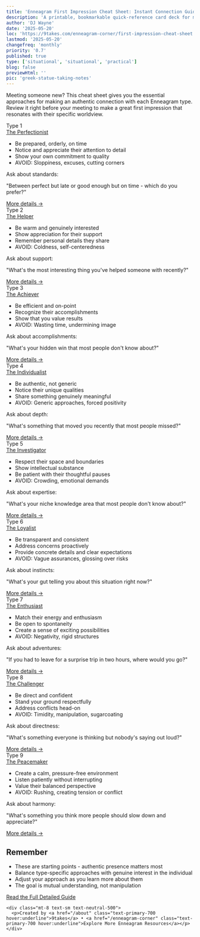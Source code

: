 ```yaml
---
title: 'Enneagram First Impression Cheat Sheet: Instant Connection Guide'
description: 'A printable, bookmarkable quick-reference card deck for making meaningful connections with each Enneagram type. Essential approaches, power questions, and key tips for authentic first impressions.'
author: 'DJ Wayne'
date: '2025-05-20'
loc: 'https://9takes.com/enneagram-corner/first-impression-cheat-sheet'
lastmod: '2025-05-20'
changefreq: 'monthly'
priority: '0.7'
published: true
type: ['situational', 'situational', 'practical']
blog: false
previewHtml: ''
pic: 'greek-statue-taking-notes'
---
```


<!-- Main container with proper typography -->
<div class="max-w-4xl mx-auto px-4 py-8 bg-neutral-50">

  <!-- Introduction -->
  <div class="mb-8 bg-white p-6 rounded-lg shadow-sm">
    <p class="text-neutral-700">Meeting someone new? This cheat sheet gives you the essential approaches for making an authentic connection with each Enneagram type. Review it right before your meeting to make a great first impression that resonates with their specific worldview.</p>
  </div>

  <!-- Quick-Reference Cheat Sheet -->
  <div class="grid md:grid-cols-3 gap-6 mb-8">
    <!-- Type 1 -->
    <div class="bg-white rounded-lg shadow-md overflow-hidden border border-neutral-200 hover:shadow-lg transition-shadow h-110 flex flex-col">
      <div class="bg-primary-700 text-white p-3">
        <div class="flex flex-col">
          <div class="flex items-center mb-1">
            <span class="font-bold">Type 1</span>
          </div>
          <a href="/enneagram-corner/enneagram-type-1" class="hover:underline font-bold text-lg">The Perfectionist</a>
        </div>
      </div>
      <div class="p-4 flex-grow flex flex-col">
        <ul class="text-sm text-neutral-700 space-y-2 list-disc pl-5 mb-auto">
          <li>Be prepared, orderly, on time</li>
          <li>Notice and appreciate their attention to detail</li>
          <li>Show your own commitment to quality</li>
          <li class="text-error-500 font-semibold">AVOID: Sloppiness, excuses, cutting corners</li>
        </ul>
        <div class="mt-auto pt-3 border-t border-neutral-100">
          <p class="text-xs text-neutral-500">Ask about standards:</p>
          <p class="text-sm text-primary-700 italic h-12">"Between perfect but late or good enough but on time - which do you prefer?"</p>
          <a href="/enneagram-corner/first-impression-enneagram-playbook#the-perfectionist-lead-with-integrity-and-purpose" class="mt-2 text-xs text-primary-600 hover:underline block text-right">
            More details →
          </a>
        </div>
      </div>
    </div>
    <!-- Type 2 -->
    <div class="bg-white rounded-lg shadow-md overflow-hidden border border-neutral-200 hover:shadow-lg transition-shadow h-110 flex flex-col">
      <div class="bg-primary-700 text-white p-3">
        <div class="flex flex-col">
          <div class="flex items-center mb-1">
            <span class="font-bold">Type 2</span>
          </div>
          <a href="/enneagram-corner/enneagram-type-2" class="hover:underline font-bold text-lg">The Helper</a>
        </div>
      </div>
      <div class="p-4 flex-grow flex flex-col">
        <ul class="text-sm text-neutral-700 space-y-2 list-disc pl-5 mb-auto">
          <li>Be warm and genuinely interested</li>
          <li>Show appreciation for their support</li>
          <li>Remember personal details they share</li>
          <li class="text-error-500 font-semibold">AVOID: Coldness, self-centeredness</li>
        </ul>
        <div class="mt-auto pt-3 border-t border-neutral-100">
          <p class="text-xs text-neutral-500">Ask about support:</p>
          <p class="text-sm text-primary-700 italic h-12">"What's the most interesting thing you've helped someone with recently?"</p>
          <a href="/enneagram-corner/first-impression-enneagram-playbook#the-helper-be-warm-and-appreciative" class="mt-2 text-xs text-primary-600 hover:underline block text-right">
            More details →
          </a>
        </div>
      </div>
    </div>
    <!-- Type 3 -->
    <div class="bg-white rounded-lg shadow-md overflow-hidden border border-neutral-200 hover:shadow-lg transition-shadow h-110 flex flex-col">
      <div class="bg-primary-700 text-white p-3">
        <div class="flex flex-col">
          <div class="flex items-center mb-1">
            <span class="font-bold">Type 3</span>
          </div>
          <a href="/enneagram-corner/enneagram-type-3" class="hover:underline font-bold text-lg">The Achiever</a>
        </div>
      </div>
      <div class="p-4 flex-grow flex flex-col">
        <ul class="text-sm text-neutral-700 space-y-2 list-disc pl-5 mb-auto">
          <li>Be efficient and on-point</li>
          <li>Recognize their accomplishments</li>
          <li>Show that you value results</li>
          <li class="text-error-500 font-semibold">AVOID: Wasting time, undermining image</li>
        </ul>
        <div class="mt-auto pt-3 border-t border-neutral-100">
          <p class="text-xs text-neutral-500">Ask about accomplishments:</p>
          <p class="text-sm text-primary-700 italic h-12">"What's your hidden win that most people don't know about?"</p>
          <a href="/enneagram-corner/first-impression-enneagram-playbook#the-achiever-respect-their-time-and-accomplishments" class="mt-2 text-xs text-primary-600 hover:underline block text-right">
            More details →
          </a>
        </div>
      </div>
    </div>
    <!-- Type 4 -->
    <div class="bg-white rounded-lg shadow-md overflow-hidden border border-neutral-200 hover:shadow-lg transition-shadow h-110 flex flex-col">
      <div class="bg-primary-700 text-white p-3">
        <div class="flex flex-col">
          <div class="flex items-center mb-1">
            <span class="font-bold">Type 4</span>
          </div>
          <a href="/enneagram-corner/enneagram-type-4" class="hover:underline font-bold text-lg">The Individualist</a>
        </div>
      </div>
      <div class="p-4 flex-grow flex flex-col">
        <ul class="text-sm text-neutral-700 space-y-2 list-disc pl-5 mb-auto">
          <li>Be authentic, not generic</li>
          <li>Notice their unique qualities</li>
          <li>Share something genuinely meaningful</li>
          <li class="text-error-500 font-semibold">AVOID: Generic approaches, forced positivity</li>
        </ul>
        <div class="mt-auto pt-3 border-t border-neutral-100">
          <p class="text-xs text-neutral-500">Ask about depth:</p>
          <p class="text-sm text-primary-700 italic h-12">"What's something that moved you recently that most people missed?"</p>
          <a href="/enneagram-corner/first-impression-enneagram-playbook#the-individualist-appreciate-their-uniqueness" class="mt-2 text-xs text-primary-600 hover:underline block text-right">
            More details →
          </a>
        </div>
      </div>
    </div>
    <!-- Type 5 -->
    <div class="bg-white rounded-lg shadow-md overflow-hidden border border-neutral-200 hover:shadow-lg transition-shadow h-110 flex flex-col">
      <div class="bg-primary-700 text-white p-3">
        <div class="flex flex-col">
          <div class="flex items-center mb-1">
            <span class="font-bold">Type 5</span>
          </div>
          <a href="/enneagram-corner/enneagram-type-5" class="hover:underline font-bold text-lg">The Investigator</a>
        </div>
      </div>
      <div class="p-4 flex-grow flex flex-col">
        <ul class="text-sm text-neutral-700 space-y-2 list-disc pl-5 mb-auto">
          <li>Respect their space and boundaries</li>
          <li>Show intellectual substance</li>
          <li>Be patient with their thoughtful pauses</li>
          <li class="text-error-500 font-semibold">AVOID: Crowding, emotional demands</li>
        </ul>
        <div class="mt-auto pt-3 border-t border-neutral-100">
          <p class="text-xs text-neutral-500">Ask about expertise:</p>
          <p class="text-sm text-primary-700 italic h-12">"What's your niche knowledge area that most people don't know about?"</p>
          <a href="/enneagram-corner/first-impression-enneagram-playbook#the-investigator-respect-their-space-and-expertise" class="mt-2 text-xs text-primary-600 hover:underline block text-right">
            More details →
          </a>
        </div>
      </div>
    </div>
    <!-- Type 6 -->
    <div class="bg-white rounded-lg shadow-md overflow-hidden border border-neutral-200 hover:shadow-lg transition-shadow h-110 flex flex-col">
      <div class="bg-primary-700 text-white p-3">
        <div class="flex flex-col">
          <div class="flex items-center mb-1">
            <span class="font-bold">Type 6</span>
          </div>
          <a href="/enneagram-corner/enneagram-type-6" class="hover:underline font-bold text-lg">The Loyalist</a>
        </div>
      </div>
      <div class="p-4 flex-grow flex flex-col">
        <ul class="text-sm text-neutral-700 space-y-2 list-disc pl-5 mb-auto">
          <li>Be transparent and consistent</li>
          <li>Address concerns proactively</li>
          <li>Provide concrete details and clear expectations</li>
          <li class="text-error-500 font-semibold">AVOID: Vague assurances, glossing over risks</li>
        </ul>
        <div class="mt-auto pt-3 border-t border-neutral-100">
          <p class="text-xs text-neutral-500">Ask about instincts:</p>
          <p class="text-sm text-primary-700 italic h-12">"What's your gut telling you about this situation right now?"</p>
          <a href="/enneagram-corner/first-impression-enneagram-playbook#the-loyalist-build-trust-through-consistency" class="mt-2 text-xs text-primary-600 hover:underline block text-right">
            More details →
          </a>
        </div>
      </div>
    </div>
    <!-- Type 7 -->
    <div class="bg-white rounded-lg shadow-md overflow-hidden border border-neutral-200 hover:shadow-lg transition-shadow h-110 flex flex-col">
      <div class="bg-primary-700 text-white p-3">
        <div class="flex flex-col">
          <div class="flex items-center mb-1">
            <span class="font-bold">Type 7</span>
          </div>
          <a href="/enneagram-corner/enneagram-type-7" class="hover:underline font-bold text-lg">The Enthusiast</a>
        </div>
      </div>
      <div class="p-4 flex-grow flex flex-col">
        <ul class="text-sm text-neutral-700 space-y-2 list-disc pl-5 mb-auto">
          <li>Match their energy and enthusiasm</li>
          <li>Be open to spontaneity</li>
          <li>Create a sense of exciting possibilities</li>
          <li class="text-error-500 font-semibold">AVOID: Negativity, rigid structures</li>
        </ul>
        <div class="mt-auto pt-3 border-t border-neutral-100">
          <p class="text-xs text-neutral-500">Ask about adventures:</p>
          <p class="text-sm text-primary-700 italic h-12">"If you had to leave for a surprise trip in two hours, where would you go?"</p>
          <a href="/enneagram-corner/first-impression-enneagram-playbook#the-enthusiast-bring-energy-and-possibilities" class="mt-2 text-xs text-primary-600 hover:underline block text-right">
            More details →
          </a>
        </div>
      </div>
    </div>
    <!-- Type 8 -->
    <div class="bg-white rounded-lg shadow-md overflow-hidden border border-neutral-200 hover:shadow-lg transition-shadow h-110 flex flex-col">
      <div class="bg-primary-700 text-white p-3">
        <div class="flex flex-col">
          <div class="flex items-center mb-1">
            <span class="font-bold">Type 8</span>
          </div>
          <a href="/enneagram-corner/enneagram-type-8" class="hover:underline font-bold text-lg">The Challenger</a>
        </div>
      </div>
      <div class="p-4 flex-grow flex flex-col">
        <ul class="text-sm text-neutral-700 space-y-2 list-disc pl-5 mb-auto">
          <li>Be direct and confident</li>
          <li>Stand your ground respectfully</li>
          <li>Address conflicts head-on</li>
          <li class="text-error-500 font-semibold">AVOID: Timidity, manipulation, sugarcoating</li>
        </ul>
        <div class="mt-auto pt-3 border-t border-neutral-100">
          <p class="text-xs text-neutral-500">Ask about directness:</p>
          <p class="text-sm text-primary-700 italic h-12">"What's something everyone is thinking but nobody's saying out loud?"</p>
          <a href="/enneagram-corner/first-impression-enneagram-playbook#the-challenger-show-strength-and-directness" class="mt-2 text-xs text-primary-600 hover:underline block text-right">
            More details →
          </a>
        </div>
      </div>
    </div>
    <!-- Type 9 -->
    <div class="bg-white rounded-lg shadow-md overflow-hidden border border-neutral-200 hover:shadow-lg transition-shadow h-110 flex flex-col">
      <div class="bg-primary-700 text-white p-3">
        <div class="flex flex-col">
          <div class="flex items-center mb-1">
            <span class="font-bold">Type 9</span>
          </div>
          <a href="/enneagram-corner/enneagram-type-9" class="hover:underline font-bold text-lg">The Peacemaker</a>
        </div>
      </div>
      <div class="p-4 flex-grow flex flex-col">
        <ul class="text-sm text-neutral-700 space-y-2 list-disc pl-5 mb-auto">
          <li>Create a calm, pressure-free environment</li>
          <li>Listen patiently without interrupting</li>
          <li>Value their balanced perspective</li>
          <li class="text-error-500 font-semibold">AVOID: Rushing, creating tension or conflict</li>
        </ul>
        <div class="mt-auto pt-3 border-t border-neutral-100">
          <p class="text-xs text-neutral-500">Ask about harmony:</p>
          <p class="text-sm text-primary-700 italic h-12">"What's something you think more people should slow down and appreciate?"</p>
          <a href="/enneagram-corner/first-impression-enneagram-playbook#the-peacemaker-create-harmony-and-inclusion" class="mt-2 text-xs text-primary-600 hover:underline block text-right">
            More details →
          </a>
        </div>
      </div>
    </div>
  </div>

  <!-- Final Tips Box -->
  <div class="bg-primary-50 border border-primary-200 rounded-lg p-6 mb-12">
    <h2 class="text-xl font-bold text-primary-800 mb-4">Remember</h2>
    <ul class="list-disc pl-6 text-neutral-700 space-y-2">
      <li>These are starting points - authentic presence matters most</li>
      <li>Balance type-specific approaches with genuine interest in the individual</li>
      <li>Adjust your approach as you learn more about them</li>
      <li>The goal is mutual understanding, not manipulation</li>
    </ul>
  </div>

  <!-- Call to Action -->
  <div class="text-center">
    <a href="/enneagram-corner/first-impression-enneagram-playbook" class="inline-block mb-6 bg-primary-700 hover:bg-primary-800 text-white font-bold py-3 px-6 rounded-lg shadow-md transition-all">
      Read the Full Detailed Guide
    </a>
    
    <div class="mt-8 text-sm text-neutral-500">
      <p>Created by <a href="/about" class="text-primary-700 hover:underline">9takes</a> • <a href="/enneagram-corner" class="text-primary-700 hover:underline">Explore More Enneagram Resources</a></p>
    </div>
  </div>

</div>

<style lang="scss">
  @media print {
    body {
      background-color: white;
    }
    
    .fixed {
      display: none !important;
    }
    
    a[href]:after {
      content: none !important;
    }
    
    .shadow-md, .shadow-lg, .shadow-sm {
      box-shadow: none !important;
    }
    
    .hover\:shadow-lg {
      box-shadow: none !important;
    }
    
    .border {
      border-color: #e5e7eb !important;
    }
  }
</style>
